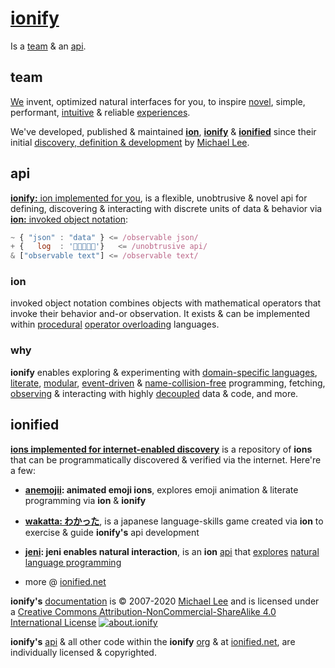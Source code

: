 # [ionify](https://ionify.net)

Is a [team](#team) & an [api](#api).

## team

[We](https://github.com/orgs/ionify/people)
invent, optimized natural interfaces for you, to inspire
[novel](https://glitch.com/~anemojii),
simple, performant,
[intuitive](https://github.com/ionified/jeni-ions.iskitz.net/blob/public/jeni.play.js)
& reliable
[experiences](https://ionified.net/).

We've developed, published & maintained
[**ion**](./ions/ion.md), [**ionify**](#api) & [**ionified**](#ionified)
since their initial
[discovery, definition & development](origin.md)
by
[Michael Lee](https://github.com/iskitz).


## api

[**ionify:** ion implemented for you](https://api.ionify.net),
is a flexible, unobtrusive & novel api for defining, discovering &
interacting with discrete units of data & behavior via
[**ion:** invoked object notation](./ions/ion.md):


```javascript
~ { "json" : "data" } <= /observable json/
+ {   log  : '👋🏾👨🏾‍💻'}   <= /unobtrusive api/
& ["observable text"] <= /observable text/
```

### ion

invoked object notation combines objects with mathematical operators that invoke their behavior and-or
observation. It exists & can be implemented within [procedural](https://en.wikipedia.org/wiki/List_of_programming_languages_by_type#Procedural_languages) [operator overloading](https://en.wikipedia.org/wiki/Operator_overloading) languages.

### why

**ionify** enables exploring & experimenting with
[domain-specific languages](https://github.com/ionify/ionify/README.md#domain-specific-languages),
[literate](https://github.com/ionify/ionify/blob/public/README.md#literate-programming),
[modular](https://github.com/ionify/ionify/blob/public/README.md#modular-programming),
[event-driven](https://github.com/ionify/ionify/blob/public/README.md#event-driven-programming)
&
[name-collision-free](https://github.com/ionify/ionify/blob/public/README.md#name-collision-freedom)
programming, fetching,
[observing](https://github.com/ionify/ionify/blob/public/README.md#decoupled-observation)
& interacting with highly
[decoupled](https://github.com/ionify/ionify/blob/public/README.md#name-collision-freedom)
data & code, and
more.


## ionified

[**ions implemented for internet-enabled discovery**](https://ionified.net/)
is a repository of **ions** that can be programmatically discovered & verified via the
internet. Here're a few:

+ **[anemojii](https://anemojii.glitch.me/): animated emoji ions**,
  explores emoji animation & literate programming via **ion** & **ionify**


+ **[wakatta: わかった](https://wakatta.glitch.me/)**,
  is a japanese language-skills game created via **ion** to
  exercise & guide **ionify's** api development


+ **[jeni](https://github.com/ionified/jeni-ions.iskitz.net/blob/public/jeni.play.js):
  jeni enables natural interaction**, is an **ion**
  [api](https://github.com/ionified/jeni-ions.iskitz.net)
  that
  [explores](https://jeni.glitch.me/)
  [natural language programming](https://en.wikipedia.org/wiki/Natural_language_programming)


+ more @ [ionified.net](https://ionified.net/)


**ionify's** [documentation](https://github.com/ionify/about) is &copy; 2007-2020
[Michael Lee](https://github.com/iskitz/) and is licensed under a
[Creative Commons Attribution-NonCommercial-ShareAlike 4.0 International License](http://creativecommons.org/licenses/by-nc-sa/4.0/) [![about.ionify](https://i.creativecommons.org/l/by-nc-sa/4.0/80x15.png "Creative Commons License")](http://creativecommons.org/licenses/by-nc-sa/4.0/)

**ionify's** [api](https://github.com/ionify/ionify)
& all other code within the **ionify**
[org](https://github.com/ionify/)
& at
[ionified.net](https://ionified.net/),
are individually licensed & copyrighted.
